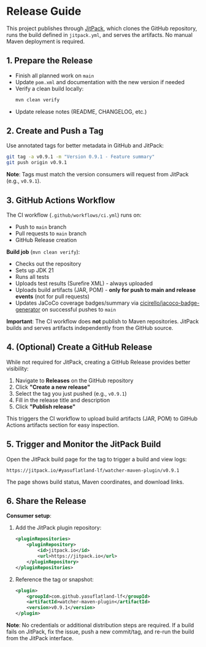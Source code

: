 # Release Guide

This project publishes through [JitPack](https://jitpack.io/), which clones the GitHub repository, runs the build defined in `jitpack.yml`, and serves the artifacts. No manual Maven deployment is required.

## 1. Prepare the Release

- Finish all planned work on `main`
- Update `pom.xml` and documentation with the new version if needed
- Verify a clean build locally:
  ```bash
  mvn clean verify
  ```
- Update release notes (README, CHANGELOG, etc.)

## 2. Create and Push a Tag

Use annotated tags for better metadata in GitHub and JitPack:

```bash
git tag -a v0.9.1 -m "Version 0.9.1 - Feature summary"
git push origin v0.9.1
```

**Note**: Tags must match the version consumers will request from JitPack (e.g., `v0.9.1`).

## 3. GitHub Actions Workflow

The CI workflow (`.github/workflows/ci.yml`) runs on:
- Push to `main` branch
- Pull requests to `main` branch
- GitHub Release creation

**Build job** (`mvn clean verify`):
- Checks out the repository
- Sets up JDK 21
- Runs all tests
- Uploads test results (Surefire XML) - always uploaded
- Uploads build artifacts (JAR, POM) - **only for push to main and release events** (not for pull requests)
- Updates JaCoCo coverage badges/summary via [cicirello/jacoco-badge-generator](https://github.com/cicirello/jacoco-badge-generator) on successful pushes to `main`

**Important**: The CI workflow does **not** publish to Maven repositories. JitPack builds and serves artifacts independently from the GitHub source.

## 4. (Optional) Create a GitHub Release

While not required for JitPack, creating a GitHub Release provides better visibility:

1. Navigate to **Releases** on the GitHub repository
2. Click **"Create a new release"**
3. Select the tag you just pushed (e.g., `v0.9.1`)
4. Fill in the release title and description
5. Click **"Publish release"**

This triggers the CI workflow to upload build artifacts (JAR, POM) to GitHub Actions artifacts section for easy inspection.

## 5. Trigger and Monitor the JitPack Build

Open the JitPack build page for the tag to trigger a build and view logs:

```
https://jitpack.io/#yasuflatland-lf/watcher-maven-plugin/v0.9.1
```

The page shows build status, Maven coordinates, and download links.

## 6. Share the Release

**Consumer setup**:

1. Add the JitPack plugin repository:
   ```xml
   <pluginRepositories>
       <pluginRepository>
           <id>jitpack.io</id>
           <url>https://jitpack.io</url>
       </pluginRepository>
   </pluginRepositories>
   ```

2. Reference the tag or snapshot:
   ```xml
   <plugin>
       <groupId>com.github.yasuflatland-lf</groupId>
       <artifactId>watcher-maven-plugin</artifactId>
       <version>v0.9.1</version>
   </plugin>
   ```

**Note**: No credentials or additional distribution steps are required. If a build fails on JitPack, fix the issue, push a new commit/tag, and re-run the build from the JitPack interface.
